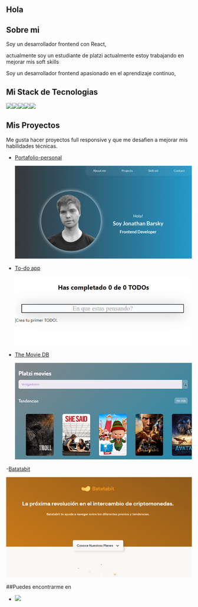 ## Hola

## Sobre mi
Soy un desarrollador frontend con React,

actualmente soy un estudiante de platzi
actualmente estoy trabajando en mejorar mis soft skills


Soy un desarrollador frontend apasionado en el aprendizaje continuo,
## Mi Stack de Tecnologias
![](https://camo.githubusercontent.com/d2da7e7ec8424780720101d4853c64dffb81dc69dfdd25a0ce88cdb3848bbc6f/68747470733a2f2f696d672e736869656c64732e696f2f7374617469632f76313f7374796c653d666f722d7468652d6261646765266d6573736167653d48544d4c3526636f6c6f723d453334463236266c6f676f3d48544d4c35266c6f676f436f6c6f723d464646464646266c6162656c3d)![](https://camo.githubusercontent.com/9fe0ddca8c80fd49703246ca3b9a894ddfdc9c1c80f6ab5de92bbe91471dbab8/68747470733a2f2f696d672e736869656c64732e696f2f7374617469632f76313f7374796c653d666f722d7468652d6261646765266d6573736167653d4353533326636f6c6f723d313537324236266c6f676f3d43535333266c6f676f436f6c6f723d464646464646266c6162656c3d)![](https://camo.githubusercontent.com/67a01fa7cf337616274f39c070a11638f2e65720e414ef55b8dd3f9c2a803b2a/68747470733a2f2f696d672e736869656c64732e696f2f7374617469632f76313f7374796c653d666f722d7468652d6261646765266d6573736167653d526561637426636f6c6f723d323232323232266c6f676f3d5265616374266c6f676f436f6c6f723d363144414642266c6162656c3d)![](https://camo.githubusercontent.com/3aaee8bf7885dcf0cea8a5647c4514b7d800b1a730d38bce7dadf6bff883378d/68747470733a2f2f696d672e736869656c64732e696f2f7374617469632f76313f7374796c653d666f722d7468652d6261646765266d6573736167653d4a61766153637269707426636f6c6f723d323232323232266c6f676f3d4a617661536372697074266c6f676f436f6c6f723d463744463145266c6162656c3d)![](https://camo.githubusercontent.com/7436ecde5696a856dd865d3fc81fa2612054f468e12fdb5d591e7a19a46fc9f7/68747470733a2f2f696d672e736869656c64732e696f2f7374617469632f76313f7374796c653d666f722d7468652d6261646765266d6573736167653d5361737326636f6c6f723d434336363939266c6f676f3d53617373266c6f676f436f6c6f723d464646464646266c6162656c3d)
## Mis Proyectos
Me gusta hacer proyectos full responsive y que me desafien a mejorar mis habilidades técnicas.

- [Portafolio-personal](https://github.com/jonathanbarsky/portafolio-personal) 

    ![portafolio personal](https://github.com/jonathanbarsky/portafolio-personal/blob/main/src/images/portafolio.png) 

- [To-do app](https://github.com/jonathanbarsky/Todo-App)

    ![todo app](https://github.com/jonathanbarsky/portafolio-personal/blob/main/src/images/to-do-app.png)
    
- [The Movie DB](https://github.com/jonathanbarsky/the-movieDB-api) 

    ![thmdb](https://github.com/jonathanbarsky/portafolio-personal/blob/main/src/images/the-moviedb.png) 

-[Batatabit](https://github.com/jonathanbarsky/Batatabit_proyecto)
 
   ![batatabit](https://github.com/jonathanbarsky/portafolio-personal/blob/main/src/images/batabit.png)




##Puedes encontrarme en

- [![](https://camo.githubusercontent.com/12d696c039b7e718da27138d78a1a5e2dadcb331ad441652c1ce2df0d8f2ef41/68747470733a2f2f696d672e736869656c64732e696f2f7374617469632f76313f7374796c653d666f722d7468652d6261646765266d6573736167653d4c696e6b6564496e26636f6c6f723d304136364332266c6f676f3d4c696e6b6564496e266c6f676f436f6c6f723d464646464646266c6162656c3d)](https://www.linkedin.com/in/jonathan-barsky/)
